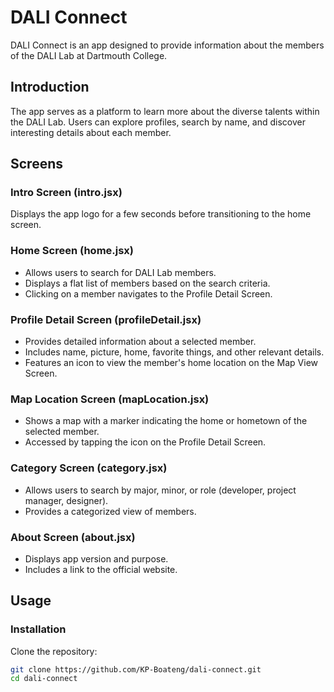 # DALI Connect

DALI Connect is an app designed to provide information about the members of the DALI Lab at Dartmouth College.

## Introduction

The app serves as a platform to learn more about the diverse talents within the DALI Lab. Users can explore profiles, search by name, and discover interesting details about each member.

## Screens

### Intro Screen (intro.jsx)

Displays the app logo for a few seconds before transitioning to the home screen.

### Home Screen (home.jsx)

- Allows users to search for DALI Lab members.
- Displays a flat list of members based on the search criteria.
- Clicking on a member navigates to the Profile Detail Screen.

### Profile Detail Screen (profileDetail.jsx)

- Provides detailed information about a selected member.
- Includes name, picture, home, favorite things, and other relevant details.
- Features an icon to view the member's home location on the Map View Screen.

### Map Location Screen (mapLocation.jsx)

- Shows a map with a marker indicating the home or hometown of the selected member.
- Accessed by tapping the icon on the Profile Detail Screen.

### Category Screen (category.jsx)

- Allows users to search by major, minor, or role (developer, project manager, designer).
- Provides a categorized view of members.

### About Screen (about.jsx)

- Displays app version and purpose.
- Includes a link to the official website.

## Usage

### Installation

Clone the repository:

```bash
git clone https://github.com/KP-Boateng/dali-connect.git
cd dali-connect
